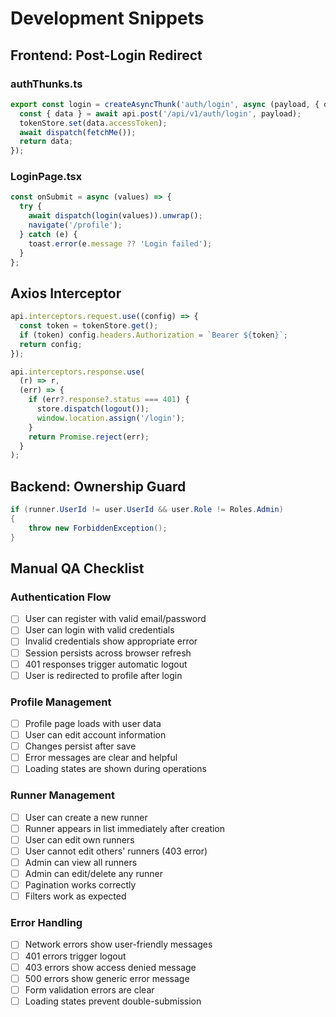 # Development Snippets

## Frontend: Post-Login Redirect

### authThunks.ts
```typescript
export const login = createAsyncThunk('auth/login', async (payload, { dispatch }) => {
  const { data } = await api.post('/api/v1/auth/login', payload);
  tokenStore.set(data.accessToken);
  await dispatch(fetchMe());
  return data;
});
```

### LoginPage.tsx
```typescript
const onSubmit = async (values) => {
  try {
    await dispatch(login(values)).unwrap();
    navigate('/profile');
  } catch (e) {
    toast.error(e.message ?? 'Login failed');
  }
};
```

## Axios Interceptor

```typescript
api.interceptors.request.use((config) => {
  const token = tokenStore.get();
  if (token) config.headers.Authorization = `Bearer ${token}`;
  return config;
});

api.interceptors.response.use(
  (r) => r,
  (err) => {
    if (err?.response?.status === 401) {
      store.dispatch(logout());
      window.location.assign('/login');
    }
    return Promise.reject(err);
  }
);
```

## Backend: Ownership Guard

```csharp
if (runner.UserId != user.UserId && user.Role != Roles.Admin)
{
    throw new ForbiddenException();
}
```

## Manual QA Checklist

### Authentication Flow
- [ ] User can register with valid email/password
- [ ] User can login with valid credentials
- [ ] Invalid credentials show appropriate error
- [ ] Session persists across browser refresh
- [ ] 401 responses trigger automatic logout
- [ ] User is redirected to profile after login

### Profile Management
- [ ] Profile page loads with user data
- [ ] User can edit account information
- [ ] Changes persist after save
- [ ] Error messages are clear and helpful
- [ ] Loading states are shown during operations

### Runner Management
- [ ] User can create a new runner
- [ ] Runner appears in list immediately after creation
- [ ] User can edit own runners
- [ ] User cannot edit others' runners (403 error)
- [ ] Admin can view all runners
- [ ] Admin can edit/delete any runner
- [ ] Pagination works correctly
- [ ] Filters work as expected

### Error Handling
- [ ] Network errors show user-friendly messages
- [ ] 401 errors trigger logout
- [ ] 403 errors show access denied message
- [ ] 500 errors show generic error message
- [ ] Form validation errors are clear
- [ ] Loading states prevent double-submission
